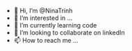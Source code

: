 - 👋 Hi, I’m @NinaTrinh
- 👀 I’m interested in ...
- 🌱 I’m currently learning code
- 💞️ I’m looking to collaborate on linkedIn
- 📫 How to reach me ...

<!---
NinaTrinh/NinaTrinh is a ✨ special ✨ repository because its `README.md` (this file) appears on your GitHub profile.
You can click the Preview link to take a look at your changes.
--->
